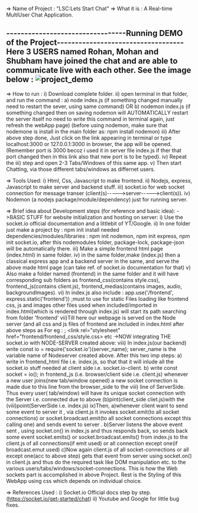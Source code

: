=> Name of Project : "LSC:Lets Start Chat"
=> What it is : A Real-time MultiUser Chat Application.

---------------------------------Running DEMO of the Project-----------------------------------
Here 3 USERS named Rohan, Mohan and Shubham have joined the chat and are able to communicate live with each other. See the image below : 
![project_demo](https://user-images.githubusercontent.com/97439744/178131936-9bf8e858-03dc-4557-882c-ece93358e1d3.png)
--------------------------------------------------------------
=> How to run :
 i) Download complete folder.
 ii) open terminal in that folder, and run the command :
	a) node index.js (if something changed manually need to restart the sever, using same command)
		OR
	b) nodemon index.js (if something changed then on saving nodemon will AUTOMATICALLY restart the server itself no need to write this command in terminal again, just refresh the webApp page)
 	   (before using nodemon, make sure that nodemone is install in the main folder as: npm install nodemon)
 iii) After above step done, Just click on the link appearing in terminal or type localhost:3000 or 127.0.0.1:3000 in browser, the app will be opened.(Remember port is 3000 becoz i used it in server file index.js if ther that port changed then in this link also that new port is to be typed).
 iv) Repeat the iii) step and open 2-3 Tabs/Windows of this same app.
 v) Then start Chatting, via those different tabs/windows as differnet users.

=> Tools Used:
 i) Html, Css, Javascript to make frontend.
 ii) Nodejs, express, Javascript to make server and backend stuff.
 iii) socket.io for web socket connection for message transer (client(s)----->server----->client(s)).
 iv) Nodemon (a nodejs package/module/dependency) just for running server. 

=> Brief idea about Development steps (for reference and basic idea):
->BASIC STUFF for website initialization and hosting on server: 
 i) Use the socket.io official documentation and a littlebit of YT/Google.
 ii) In one folder just make a project by : npm init
     install needed dependencies/modules/libraries : npm init nodemon, npm init express, npm init socket.io, after this nodemodules folder, package-lock, package-json will be automatically there.
 iii) Make a simple frontend html page (index.html) in same folder.
 iv) in the same folder,make (index.js) then a classical express app and a backend server in the same, and serve the above made html page (can take ref. of socket.io documentation for that)
 v) Also make a folder named (frontend) in the same folder and it will have corresponding sub folders as frontend_css(contains style.css), frontend_js(contains client.js), frontend_medias(contains images, audio, backgroundImages).
 vi) In index.js also include : app.use('/frontend', express.static('frontend')) ;must to use for static Files loading like frontend css, js and images other files used when included/imported in index.html(which is rendered through index.js) will start its path searching from folder 'frontend'
 vii)Till here our webpage is served on the Node server (and all css and js files of frontend are included in index.html after above steps as For eg : <scipt defer src="frontend/frontend_js/client.js"></script>; <link rel="stylesheet" href="frontend/frontend_css/style.css> etc
->NOW integrating THE socket.io with NODE-SERVER created above:
 viii) In index.js(our backend) write const io = require('socket.io')(server_name); server_name is the variable name of Nodeserver created above. After this two imp steps:
	a) write <script defer src="/socket.io/socket.io.js"></script> in frontend_html file i.e. index.js, so that that it will inlude all the socket.io stuff needed at client side i.e. socket.io-client.
	b) write const socket = io(); in frontend_js (i.e. browser/client side i.e. client.js) whenever a new user joins(new tab/window opened) a new socket connection is made due to this line from the browser_side to the viii) line of ServerSide.
	Thus every user( tab/window) will have its unique socket connection with the Server i.e. connected due to above (b)pint(client_side cliet.js)with the (viii)point(ServerSide i.e. index.js)
 ix)Then, a)whenever client want to send some event to server it , via client.js it invokes socket.emit(to all socket connections) or socket.broadcast.emit(to all socket connections except this calling one) and sends event to server .
	 b)Server listens the above event sent , using socket.on() in index.js and thus responds back, so sends back some event socket.emits() or socket.broadcast.emits() from index.js to the client.js of all connections(if emit used) or all connection except one(if broadcast.emut used)
	 c)Now again client.js of all socket-connections or all except one(acc to above step) gets that event from server using socket.on() in client.js and thus do the required task like DOM manipulation etc. to the various users/tabs/windows/socket-connections.
 This is how the Web sockets part is accomplished in above Project.
 Rest is the Styling of this WebApp using css which depends on individual choice.
	
=> References Used : 
 i) Socket.io Official docs step by step. (https://socket.io/get-started/chat)
 ii) Youtube and Google for little bug fixes.
